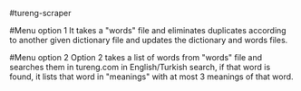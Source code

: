 #tureng-scraper


#Menu option 1
 It takes a "words" file and eliminates duplicates according to another given dictionary file and updates the dictionary and words files.

#Menu option 2
 Option 2 takes a list of words from "words" file and searches them in tureng.com in English/Turkish search, if that word is found, it lists that word in "meanings" with at most 3 meanings of that word.
